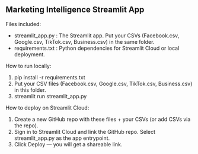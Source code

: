 
Marketing Intelligence Streamlit App
------------------------------------
Files included:
- streamlit_app.py     : The Streamlit app. Put your CSVs (Facebook.csv, Google.csv, TikTok.csv, Business.csv) in the same folder.
- requirements.txt     : Python dependencies for Streamlit Cloud or local deployment.

How to run locally:
1. pip install -r requirements.txt
2. Put your CSV files (Facebook.csv, Google.csv, TikTok.csv, Business.csv) in this folder.
3. streamlit run streamlit_app.py

How to deploy on Streamlit Cloud:
1. Create a new GitHub repo with these files + your CSVs (or add CSVs via the repo).
2. Sign in to Streamlit Cloud and link the GitHub repo. Select streamlit_app.py as the app entrypoint.
3. Click Deploy — you will get a shareable link.

